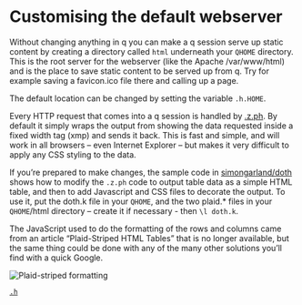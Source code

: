 # Customising the default webserver

Without changing anything in q you can make a q session serve up static content by creating a directory called `html` underneath your `QHOME` directory. This is the root server for the webserver (like the Apache /var/www/html) and is the place to save static content to be served up from q. Try for example saving a favicon.ico file there and calling up a page.

The default location can be changed by setting the variable `.h.HOME`.

Every HTTP request that comes into a q session is handled by [.z.ph](/ref/dotz/#zph-http-get "HTTP get"). By default it simply wraps the output from showing the data requested inside a fixed width tag (xmp) and sends it back. This is fast and simple, and will work in all browsers – even Internet Explorer – but makes it very difficult to apply any CSS styling to the data.

If you’re prepared to make changes, the sample code in <i class="fa fa-github"></i> [simongarland/doth](https://github.com/simongarland/doth) shows how to modify the `.z.ph` code to output table data as a simple HTML table, and then to add Javascript and CSS files to decorate the output. To use it, put the doth.k file in your `QHOME`, and the two plaid.\* files in your `QHOME`/html directory – create it if necessary - then `\l doth.k`.

The JavaScript used to do the formatting of the rows and columns came from an article “Plaid-Striped HTML Tables” that is no longer available, but the same thing could be done with any of the many other solutions you’ll find with a quick Google.

![Plaid-striped formatting](/img/plaid.png "Plaid-striped formatting")

<i class="fa fa-hand-o-right"></i> [`.h`](/ref/doth)